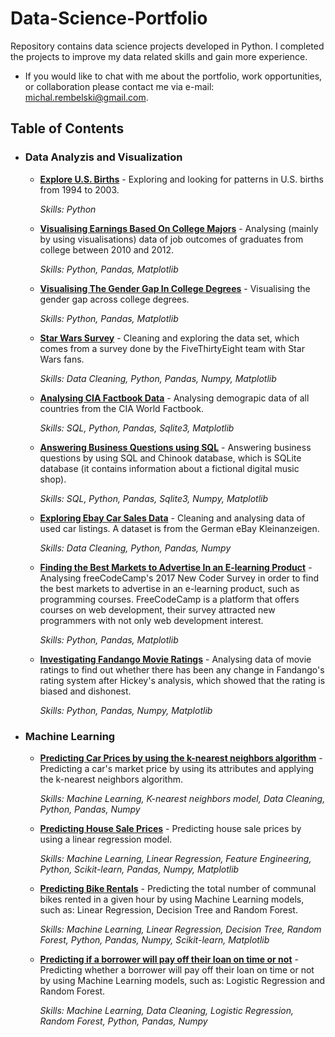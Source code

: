 # Data-Science-Portfolio
Repository contains data science projects developed in Python. I completed the projects to improve my data related skills and gain more experience. 
- If you would like to chat with me about the portfolio, work opportunities, or collaboration please contact me via e-mail: michal.rembelski@gmail.com.

## Table of Contents
- ### Data Analyzis and Visualization
  - **[Explore U.S. Births](https://github.com/MichalRem/Data-Science-Portfolio/blob/master/Explore%20U.S.%20Births.ipynb)** - Exploring and looking for patterns in U.S. births from 1994 to 2003.
  
    _Skills: Python_

  - **[Visualising Earnings Based On College Majors](https://github.com/MichalRem/Data-Science-Portfolio/blob/master/Visualizing%20Earnings%20Based%20On%20College%20Majors.ipynb)** - Analysing (mainly by using visualisations) data of job outcomes of graduates from college between 2010 and 2012. 
  
    _Skills: Python, Pandas, Matplotlib_
  
  - **[Visualising The Gender Gap In College Degrees](https://github.com/MichalRem/Data-Science-Portfolio/blob/master/Visualizing%20The%20Gender%20Gap%20In%20College%20Degrees.ipynb)** - Visualising the gender gap across college degrees. 
  
    _Skills: Python, Pandas, Matplotlib_
  
  - **[Star Wars Survey](https://github.com/MichalRem/Data-Science-Portfolio/blob/master/Star%20Wars%20Survey.ipynb)** - Cleaning and exploring the data set, which comes from a survey done by the FiveThirtyEight team with Star Wars fans. 
  
    _Skills: Data Cleaning, Python, Pandas, Numpy, Matplotlib_
  
  - **[Analysing CIA Factbook Data](https://github.com/MichalRem/Data-Science-Portfolio/blob/master/Analyzing%20CIA%20Factbook%20Data.ipynb)** - Analysing demograpic data of all countries from the CIA World Factbook.
  
    _Skills: SQL, Python, Pandas, Sqlite3, Matplotlib_
  
  - **[Answering Business Questions using SQL](https://github.com/MichalRem/Data-Science-Portfolio/blob/master/Answering%20Business%20Questions%20using%20SQL.ipynb)** - Answering business questions by using SQL and Chinook database, which is SQLite database (it contains information about a fictional digital music shop).
  
    _Skills: SQL, Python, Pandas, Sqlite3, Numpy, Matplotlib_
    
   - **[Exploring Ebay Car Sales Data](https://github.com/MichalRem/Data-Science-Portfolio/blob/master/Exploring%20Ebay%20Car%20Sales%20Data.ipynb)** - Cleaning and analysing data of used car listings. A dataset is from the German eBay Kleinanzeigen. 
   
      _Skills: Data Cleaning, Python, Pandas, Numpy_
   
   - **[Finding the Best Markets to Advertise In an E-learning Product](https://github.com/MichalRem/Data-Science-Portfolio/blob/master/Finding%20the%20Best%20Markets%20to%20Advertise%20In.ipynb)** - Analysing freeCodeCamp's 2017 New Coder Survey in order to find the best markets to advertise in an e-learning product, such as programming courses. FreeCodeCamp is a platform that offers courses on web development, their survey attracted new programmers with not only web development interest.

      _Skills: Python, Pandas, Matplotlib_
    
   - **[Investigating Fandango Movie Ratings](https://github.com/MichalRem/Data-Science-Portfolio/blob/master/Investigating%20Fandango%20Movie%20Ratings.ipynb)** - Analysing data of movie ratings to find out whether there has been any change in Fandango's rating system after Hickey's analysis, which showed that the rating is biased and dishonest.
   
      _Skills: Python, Pandas, Numpy, Matplotlib_
    
- ### Machine Learning

  - **[Predicting Car Prices by using the k-nearest neighbors algorithm](https://github.com/MichalRem/Data-Science-Portfolio/blob/master/Predicting%20Car%20Prices.ipynb)** - Predicting a car's market price by using its attributes and applying the k-nearest neighbors algorithm.
  
    _Skills: Machine Learning, K-nearest neighbors model, Data Cleaning, Python, Pandas, Numpy_
  
  - **[Predicting House Sale Prices](https://github.com/MichalRem/Data-Science-Portfolio/blob/master/Predicting%20House%20Sale%20Prices.ipynb)** - Predicting house sale prices by using a linear regression model.
  
    _Skills: Machine Learning, Linear Regression, Feature Engineering, Python, Scikit-learn, Pandas, Numpy, Matplotlib_
  
  - **[Predicting Bike Rentals](https://github.com/MichalRem/Data-Science-Portfolio/blob/master/Predicting%20Bike%20Rentals.ipynb)** - Predicting the total number of communal bikes rented in a given hour by using Machine Learning models, such as: Linear Regression, Decision Tree and Random Forest.
  
    _Skills: Machine Learning, Linear Regression, Decision Tree, Random Forest, Python, Pandas, Numpy, Scikit-learn, Matplotlib_

  - **[Predicting if a borrower will pay off their loan on time or not](https://github.com/MichalRem/Data-Science-Portfolio/blob/master/Predicting%20if%20a%20borrower%20will%20pay%20off%20their%20loan%20on%20time%20or%20not.ipynb)** - Predicting whether a borrower will pay off their loan on time or not by using Machine Learning models, such as: Logistic Regression and Random Forest.
  
    _Skills: Machine Learning, Data Cleaning, Logistic Regression, Random Forest, Python, Pandas, Numpy_
